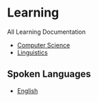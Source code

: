 # Learning

All Learning Documentation

* [Computer Science](computer_science\README.md)
* [Linguistics](linguistics\README.md)

## Spoken Languages

* [English](spoken_languages\english\README.md)